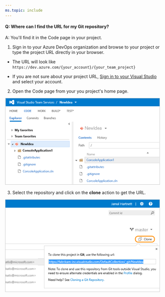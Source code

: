 ```yaml
---
ms.topic: include
---
```


#### Q: Where can I find the URL for my Git repository?

A: You'll find it in the Code page in your project.

1. Sign in to your Azure DevOps organization and browse to your project or type the project URL directly in your browser. 

* The URL will look like ```https://dev.azure.com/{your_account}/{your_team_project}```

* If you are not sure about your project URL, [Sign in to your Visual Studio](http://go.microsoft.com/fwlink/?LinkID=309329) and select your account.

2. Open the Code page from your you project's home page.   

 ![Project home page, code explorer](_img/code-explorer.png)   

3. Select the repository and click on the **clone** action to get the URL.   

 ![Project home page, code explorer, clone selected to show the URL](_img/clone-url.png)

